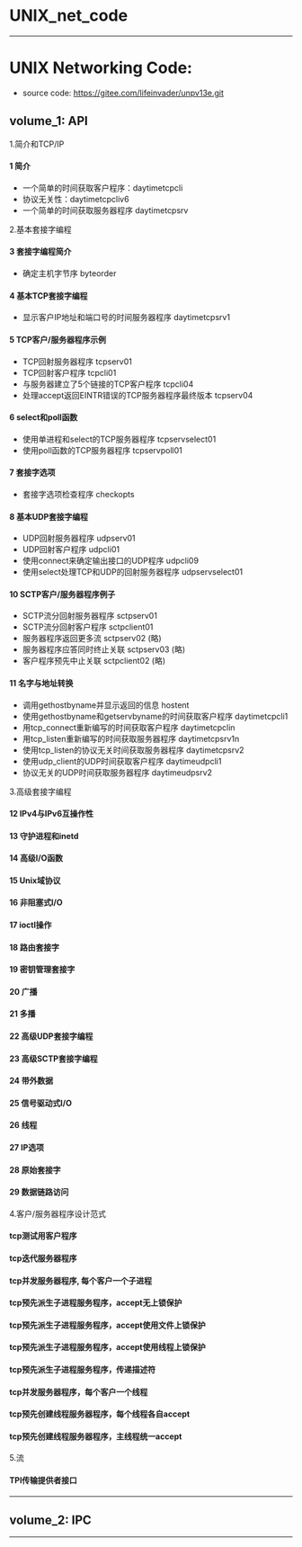 # UNIX_net_code
---
# UNIX Networking Code:
- source code: https://gitee.com/lifeinvader/unpv13e.git

## volume_1: API
1.简介和TCP/IP
#### 1 简介
- 一个简单的时间获取客户程序：daytimetcpcli
- 协议无关性：daytimetcpcliv6
- 一个简单的时间获取服务器程序 daytimetcpsrv

2.基本套接字编程
#### 3 套接字编程简介
- 确定主机字节序 byteorder
#### 4 基本TCP套接字编程
- 显示客户IP地址和端口号的时间服务器程序 daytimetcpsrv1
#### 5 TCP客户/服务器程序示例
- TCP回射服务器程序 tcpserv01
- TCP回射客户程序   tcpcli01
- 与服务器建立了5个链接的TCP客户程序 tcpcli04
- 处理accept返回EINTR错误的TCP服务器程序最终版本 tcpserv04
#### 6 select和poll函数
- 使用单进程和select的TCP服务器程序 tcpservselect01
- 使用poll函数的TCP服务器程序 tcpservpoll01
#### 7 套接字选项
- 套接字选项检查程序 checkopts
#### 8 基本UDP套接字编程
- UDP回射服务器程序 udpserv01
- UDP回射客户程序 udpcli01
- 使用connect来确定输出接口的UDP程序 udpcli09
- 使用select处理TCP和UDP的回射服务器程序 udpservselect01
#### 10 SCTP客户/服务器程序例子
- SCTP流分回射服务器程序 sctpserv01
- SCTP流分回射客户程序 sctpclient01
- 服务器程序返回更多流 sctpserv02 (略)
- 服务器程序应答同时终止关联 sctpserv03 (略)
- 客户程序预先中止关联 sctpclient02 (略)
#### 11 名字与地址转换
- 调用gethostbyname并显示返回的信息 hostent
- 使用gethostbyname和getservbyname的时间获取客户程序 daytimetcpcli1
- 用tcp_connect重新编写的时间获取客户程序 daytimetcpclin
- 用tcp_listen重新编写的时间获取服务器程序 daytimetcpsrv1n
- 使用tcp_listen的协议无关时间获取服务器程序 daytimetcpsrv2
- 使用udp_client的UDP时间获取客户程序 daytimeudpcli1
- 协议无关的UDP时间获取服务器程序 daytimeudpsrv2

3.高级套接字编程
#### 12 IPv4与IPv6互操作性
#### 13 守护进程和inetd
#### 14 高级I/O函数
#### 15 Unix域协议
#### 16 非阻塞式I/O
#### 17 ioctl操作
#### 18 路由套接字
#### 19 密钥管理套接字
#### 20 广播
#### 21 多播
#### 22 高级UDP套接字编程
#### 23 高级SCTP套接字编程
#### 24 带外数据
#### 25 信号驱动式I/O
#### 26 线程
#### 27 IP选项
#### 28 原始套接字
#### 29 数据链路访问

4.客户/服务器程序设计范式
#### tcp测试用客户程序
#### tcp迭代服务器程序
#### tcp并发服务器程序, 每个客户一个子进程
#### tcp预先派生子进程服务程序，accept无上锁保护
#### tcp预先派生子进程服务程序，accept使用文件上锁保护
#### tcp预先派生子进程服务程序，accept使用线程上锁保护
#### tcp预先派生子进程服务程序，传递描述符
#### tcp并发服务器程序，每个客户一个线程
#### tcp预先创建线程服务器程序，每个线程各自accept
#### tcp预先创建线程服务器程序，主线程统一accept

5.流
#### TPI传输提供者接口
---

## volume_2: IPC

---
